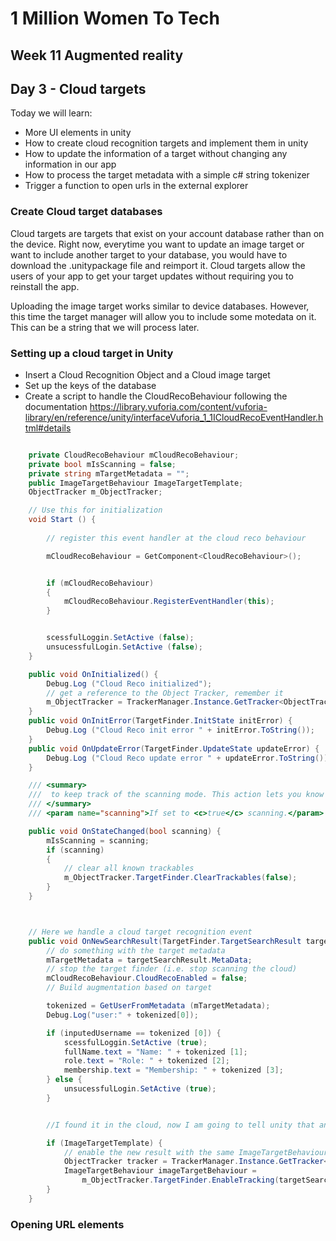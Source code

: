 
# 1 Million Women To Tech 

## Week 11 Augmented reality

## Day 3 - Cloud targets 

Today we will learn:

* More UI elements in unity
* How to create cloud recognition targets and implement them in unity
* How to update the information of a target without changing any information in our app
* How to process the target metadata with a simple c# string tokenizer
* Trigger a function to open urls in the external explorer 

### Create Cloud target databases

Cloud targets are targets that exist on your account database rather than on the device. Right now, everytime you want to update an image target or want to include another target to your database, you would have to download the .unitypackage file and reimport it. Cloud targets allow the users of your app to get your target updates without requiring you to reinstall the app.

Uploading the image target works similar to device databases. However, this time the target manager will allow you to include some motedata on it. This can be a string that we will process later.

### Setting up a cloud target in Unity

* Insert a Cloud Recognition Object and a Cloud image target
* Set up the keys of the database
* Create a script to handle the CloudRecoBehaviour following the documentation
https://library.vuforia.com/content/vuforia-library/en/reference/unity/interfaceVuforia_1_1ICloudRecoEventHandler.html#details

```csharp

	private CloudRecoBehaviour mCloudRecoBehaviour;
	private bool mIsScanning = false;
	private string mTargetMetadata = "";
	public ImageTargetBehaviour ImageTargetTemplate;
	ObjectTracker m_ObjectTracker;

	// Use this for initialization
	void Start () {
		
		// register this event handler at the cloud reco behaviour

		mCloudRecoBehaviour = GetComponent<CloudRecoBehaviour>();


		if (mCloudRecoBehaviour)
		{
			mCloudRecoBehaviour.RegisterEventHandler(this);
		}


		scessfulLoggin.SetActive (false);
		unsucessfulLogin.SetActive (false);
	}

	public void OnInitialized() {
		Debug.Log ("Cloud Reco initialized");
		// get a reference to the Object Tracker, remember it
		m_ObjectTracker = TrackerManager.Instance.GetTracker<ObjectTracker>();
	}
	public void OnInitError(TargetFinder.InitState initError) {
		Debug.Log ("Cloud Reco init error " + initError.ToString());
	}
	public void OnUpdateError(TargetFinder.UpdateState updateError) {
		Debug.Log ("Cloud Reco update error " + updateError.ToString());
	}

	/// <summary>
	///  to keep track of the scanning mode. This action lets you know whether Vuforia is scanning the clou
	/// </summary>
	/// <param name="scanning">If set to <c>true</c> scanning.</param>

	public void OnStateChanged(bool scanning) {
		mIsScanning = scanning;
		if (scanning)
		{
			// clear all known trackables
			m_ObjectTracker.TargetFinder.ClearTrackables(false);
		}
	}



	// Here we handle a cloud target recognition event
	public void OnNewSearchResult(TargetFinder.TargetSearchResult targetSearchResult) {
		// do something with the target metadata
		mTargetMetadata = targetSearchResult.MetaData;
		// stop the target finder (i.e. stop scanning the cloud)
		mCloudRecoBehaviour.CloudRecoEnabled = false;
		// Build augmentation based on target

		tokenized = GetUserFromMetadata (mTargetMetadata);
		Debug.Log("user:" + tokenized[0]);

		if (inputedUsername == tokenized [0]) {
			scessfulLoggin.SetActive (true);
			fullName.text = "Name: " + tokenized [1];
			role.text = "Role: " + tokenized [2];
			membership.text = "Membership: " + tokenized [3];
		} else {
			unsucessfulLogin.SetActive (true);
		}


		//I found it in the cloud, now I am going to tell unity that an image target is in my view

		if (ImageTargetTemplate) {
			// enable the new result with the same ImageTargetBehaviour:
			ObjectTracker tracker = TrackerManager.Instance.GetTracker<ObjectTracker>();
			ImageTargetBehaviour imageTargetBehaviour =
				m_ObjectTracker.TargetFinder.EnableTracking(targetSearchResult, ImageTargetTemplate.gameObject) as ImageTargetBehaviour;
		}
	}

```



### Opening URL elements 




